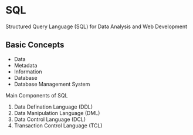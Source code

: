# SQL
Structured Query Language (SQL) for Data Analysis and Web Development
## Basic Concepts
* Data
* Metadata
* Information
* Database
* Database Management System

Main Components of SQL
1. Data Defination Language (DDL)
2. Data Manipulation Language (DML)
3. Data Control Language (DCL)
4. Transaction Control Language (TCL)
